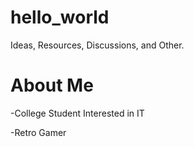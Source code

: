 # hello_world
Ideas, Resources, Discussions, and Other. 

# About Me
-College Student Interested in IT

-Retro Gamer
